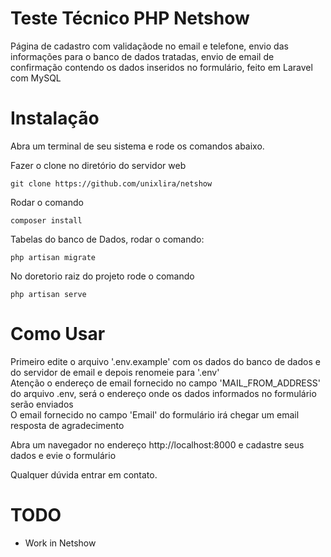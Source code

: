 Teste Técnico PHP Netshow
==========

Página de cadastro com validaçãode no email e telefone, envio das informações para o banco de dados tratadas, envio de email de confirmação contendo os dados inseridos no formulário, feito em Laravel com MySQL

Instalação
============

Abra um terminal de seu sistema e rode os comandos abaixo.

Fazer o clone no diretório do servidor web

```
git clone https://github.com/unixlira/netshow
```

Rodar o comando 

```
composer install
```

Tabelas do banco de Dados, rodar o comando:

```
php artisan migrate
```

No doretorio raiz do  projeto rode o comando

```
php artisan serve
```


Como Usar
=====

Primeiro edite o arquivo '.env.example' com os dados do banco de dados e do servidor de email e depois renomeie para '.env'<br/>
Atenção o endereço de email fornecido no campo 'MAIL_FROM_ADDRESS' do arquivo .env, será o endereço onde os dados informados no formulário serão enviados<br/>
O email fornecido no campo  'Email' do formulário irá chegar um email resposta de agradecimento<br/>

Abra um navegador no endereço http://localhost:8000 e cadastre seus dados e evie o formulário<br/>

Qualquer dúvida entrar em contato.


TODO
====

* Work in Netshow
